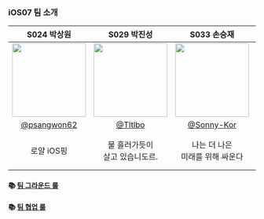 ### iOS07 팀 소개
|S024 박상원|S029 박진성|S033 손승재|S050 이민하|
|:-:|:-:|:-:|:-:|
|<img src="https://github.com/user-attachments/assets/36eac979-7b5b-4c17-97b3-3cdaae30ae05" width=150>|<img src="" width=150>|<img src="https://github.com/user-attachments/assets/6cf68e6d-a807-412d-adb7-ecea4bc8c45e" width=150>|<img src="https://github.com/user-attachments/assets/c7d1b9c7-1b5e-44f8-ba8f-ba6258a8a5fe" width=150>|
|[@psangwon62](https://github.com/psangwon62)|[@Tltlbo](https://github.com/kth1210)|[@Sonny-Kor](https://github.com/Sonny-Kor)|[@moral-life](https://github.com/moral-life)|
|로얄 iOS핑|물 흘러가듯이<br>살고 있습니도르.|나는 더 나은<br>미래를 위해 싸운다|도덕적인 삶을 추구하는<br>개발자 이민하입니다.|

#### 📚 [팀 그라운드 룰](https://github.com/boostcampwm-2024/iOS07-boostproject/wiki/%EA%B7%B8%EB%9D%BC%EC%9A%B4%EB%93%9C-%EB%A3%B0)
#### 📚 [팀 협업 룰](https://mature-browser-f84.notion.site/12de7c2fd62b8077bd98da954a08c472?pvs=4)
